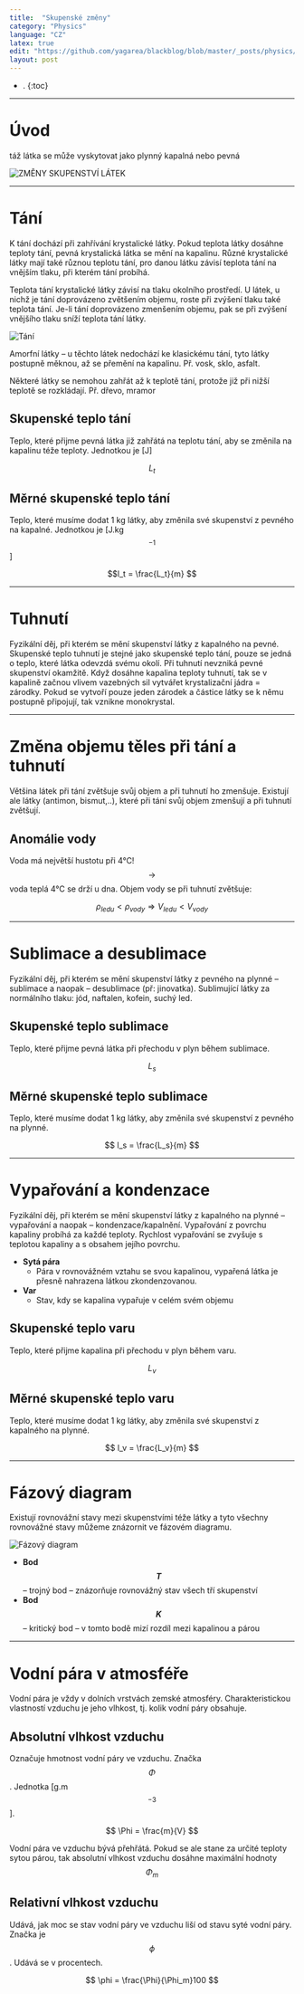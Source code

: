 ```yaml
---
title:  "Skupenské změny"
category: "Physics"
language: "CZ"
latex: true
edit: "https://github.com/yagarea/blackblog/blob/master/_posts/physics/2020-05-27-skupenske-zmeny.md?plain=1"
layout: post
---
```


- .
{:toc}
---

# Úvod
táž látka se může vyskytovat jako plynný kapalná nebo pevná

![ZMĚNY SKUPENSTVÍ LÁTEK](/assets/img/physics/skupenske-zmeny/skupenske-znemy.png)

---

# Tání
K tání dochází při zahřívání krystalické látky. Pokud teplota látky dosáhne teploty tání, pevná krystalická látka se mění na kapalinu. 
Různé krystalické látky mají také různou teplotu tání, pro danou látku závisí teplota tání na vnějším tlaku, při kterém tání probíhá.

Teplota tání krystalické látky závisí na tlaku okolního prostředí. U látek, u nichž je tání doprovázeno zvětšením objemu, roste při zvýšení tlaku také teplota tání. Je-li tání doprovázeno zmenšením objemu, pak se při zvýšení vnějšího tlaku sníží teplota tání látky.

![Tání](/assets/img/physics/skupenske-zmeny/tani.png)

Amorfní látky – u těchto látek nedochází ke klasickému tání, tyto látky postupně měknou, až se přemění na kapalinu.
Př. vosk, sklo, asfalt.

Některé látky se nemohou zahřát až k teplotě tání, protože již při nižší teplotě se rozkládají. Př. dřevo, mramor

## Skupenské teplo tání
Teplo, které přijme pevná látka již zahřátá na teplotu tání, aby se změnila na kapalinu téže teploty. Jednotkou je [J]

$$L_t$$

## Měrné skupenské teplo tání
Teplo, které musíme dodat 1 kg látky, aby změnila své skupenství z pevného na kapalné. Jednotkou je [J.kg$$^{-1}$$]

$$l_t = \frac{L_t}{m} $$

---

# Tuhnutí
Fyzikální děj, při kterém se mění skupenství látky z kapalného na pevné.
Skupenské teplo tuhnutí je stejné jako skupenské teplo tání, pouze se jedná o teplo, které látka odevzdá svému okolí.
Při tuhnutí nevzniká pevné skupenství okamžitě. Když dosáhne kapalina teploty tuhnutí, tak se v kapalině začnou vlivem vazebných sil vytvářet krystalizační jádra = zárodky.
Pokud se vytvoří pouze jeden zárodek a částice látky se k němu postupně připojují, tak vznikne monokrystal.

---

# Změna objemu těles při tání a tuhnutí
Většina látek při tání zvětšuje svůj objem a při tuhnutí ho zmenšuje.
Existují ale látky (antimon, bismut,..), které při tání svůj objem zmenšují a při tuhnutí zvětšují.

## Anomálie vody
Voda má největší hustotu při 4°C! $$\rightarrow$$ voda teplá 4°C se drží u dna. Objem vody se při tuhnutí zvětšuje:

$$ \rho_{ledu} < \rho_{vody} \Rightarrow V_{ledu} < V_{vody} $$

---

# Sublimace a desublimace
Fyzikální děj, při kterém se mění skupenství látky z pevného na plynné – sublimace a naopak – desublimace (př: jinovatka). Sublimující látky za normálního tlaku: jód, naftalen, kofein, suchý led.

## Skupenské teplo sublimace
Teplo, které přijme pevná látka při přechodu v plyn během sublimace.

$$ L_s $$

## Měrné skupenské teplo sublimace
Teplo, které musíme dodat 1 kg látky, aby změnila své skupenství z pevného na plynné.

$$ l_s = \frac{L_s}{m} $$

---

# Vypařování a kondenzace
Fyzikální děj, při kterém se mění skupenství látky z kapalného na plynné – vypařování a naopak – kondenzace/kapalnění.
Vypařování z povrchu kapaliny probíhá za každé teploty.
Rychlost vypařování se zvyšuje s teplotou kapaliny a s obsahem jejího povrchu.

- **Sytá pára**
	- Pára v rovnovážném vztahu se svou kapalinou, vypařená látka je přesně nahrazena látkou zkondenzovanou.
- **Var**
	- Stav, kdy se kapalina vypařuje v celém svém objemu

## Skupenské teplo varu
Teplo, které přijme kapalina při přechodu v plyn během varu.

$$ L_v $$

## Měrné skupenské teplo varu
Teplo, které musíme dodat 1 kg látky, aby změnila své skupenství z kapalného na plynné.

$$ l_v = \frac{L_v}{m} $$

---

# Fázový diagram
Existují rovnovážní stavy mezi skupenstvími téže látky a tyto všechny rovnovážné stavy můžeme znázornit ve fázovém diagramu.

![Fázový diagram](/assets/img/physics/skupenske-zmeny/fazovy-diagram.png)

- **Bod $$T$$** – trojný bod – znázorňuje rovnovážný stav všech tří skupenství 
- **Bod $$K$$** – kritický bod – v tomto bodě mizí rozdíl mezi kapalinou a párou

---

# Vodní pára v atmosféře
Vodní pára je vždy v dolních vrstvách zemské atmosféry. Charakteristickou vlastností vzduchu je jeho vlhkost, tj. kolik vodní páry obsahuje.

## Absolutní vlhkost vzduchu
Označuje hmotnost vodní páry ve vzduchu. Značka $$\Phi$$. Jednotka [g.m$$^{-3}$$].

$$ \Phi = \frac{m}{V} $$

Vodní pára ve vzduchu bývá přehřátá. Pokud se ale stane za určité teploty sytou párou, tak absolutní vlhkost vzduchu dosáhne maximální hodnoty $$\Phi_m$$

## Relativní vlhkost vzduchu
Udává, jak moc se stav vodní páry ve vzduchu liší od stavu syté vodní páry. Značka je $$\phi$$. Udává se v procentech.

$$ \phi = \frac{\Phi}{\Phi_m}100 $$



